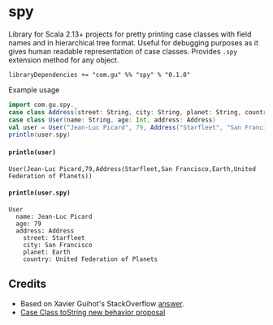 # spy

Library for Scala 2.13+ projects for pretty printing case classes with 
field names and in hierarchical tree format. Useful for debugging purposes as it
gives human readable representation of case classes. Provides `.spy` extension
method for any object.

```
libraryDependencies += "com.gu" %% "spy" % "0.1.0"
```

Example usage

```scala
import com.gu.spy._
case class Address(street: String, city: String, planet: String, country: String)
case class User(name: String, age: Int, address: Address)
val user = User("Jean-Luc Picard", 79, Address("Starfleet", "San Francisco", "Earth", "United Federation of Planets"))
println(user.spy)
```


#### `println(user)`

```
User(Jean-Luc Picard,79,Address(Starfleet,San Francisco,Earth,United Federation of Planets))
```

#### `println(user.spy)`

```
User
  name: Jean-Luc Picard
  age: 79
  address: Address
    street: Starfleet
    city: San Francisco
    planet: Earth
    country: United Federation of Planets
```

## Credits

* Based on Xavier Guihot's StackOverflow [answer](https://stackoverflow.com/a/55032051/5205022). 
* [Case Class toString new behavior proposal](https://contributors.scala-lang.org/t/case-class-tostring-new-behavior-proposal-with-implementation/2056/44?u=mario-galic)


